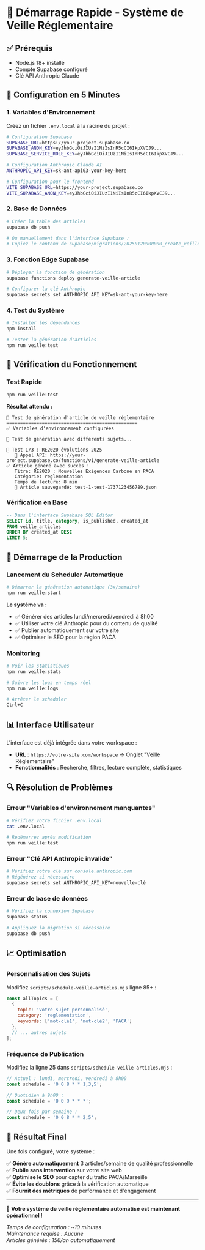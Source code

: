 # 🚀 Démarrage Rapide - Système de Veille Réglementaire

## ✅ Prérequis

- Node.js 18+ installé
- Compte Supabase configuré
- Clé API Anthropic Claude

## 🔧 Configuration en 5 Minutes

### 1. Variables d'Environnement

Créez un fichier `.env.local` à la racine du projet :

```bash
# Configuration Supabase
SUPABASE_URL=https://your-project.supabase.co
SUPABASE_ANON_KEY=eyJhbGciOiJIUzI1NiIsInR5cCI6IkpXVCJ9...
SUPABASE_SERVICE_ROLE_KEY=eyJhbGciOiJIUzI1NiIsInR5cCI6IkpXVCJ9...

# Configuration Anthropic Claude AI
ANTHROPIC_API_KEY=sk-ant-api03-your-key-here

# Configuration pour le frontend
VITE_SUPABASE_URL=https://your-project.supabase.co
VITE_SUPABASE_ANON_KEY=eyJhbGciOiJIUzI1NiIsInR5cCI6IkpXVCJ9...
```

### 2. Base de Données

```bash
# Créer la table des articles
supabase db push

# Ou manuellement dans l'interface Supabase :
# Copiez le contenu de supabase/migrations/20250120000000_create_veille_articles.sql
```

### 3. Fonction Edge Supabase

```bash
# Déployer la fonction de génération
supabase functions deploy generate-veille-article

# Configurer la clé Anthropic
supabase secrets set ANTHROPIC_API_KEY=sk-ant-your-key-here
```

### 4. Test du Système

```bash
# Installer les dépendances
npm install

# Tester la génération d'articles
npm run veille:test
```

## 🧪 Vérification du Fonctionnement

### Test Rapide

```bash
npm run veille:test
```

**Résultat attendu :**
```
🧪 Test de génération d'article de veille réglementaire
================================================
✅ Variables d'environnement configurées

🚀 Test de génération avec différents sujets...

📝 Test 1/3 : RE2020 évolutions 2025
   📡 Appel API: https://your-project.supabase.co/functions/v1/generate-veille-article
✅ Article généré avec succès !
   Titre: RE2020 : Nouvelles Exigences Carbone en PACA
   Catégorie: reglementation
   Temps de lecture: 8 min
   💾 Article sauvegardé: test-1-test-1737123456789.json
```

### Vérification en Base

```sql
-- Dans l'interface Supabase SQL Editor
SELECT id, title, category, is_published, created_at 
FROM veille_articles 
ORDER BY created_at DESC 
LIMIT 5;
```

## 🤖 Démarrage de la Production

### Lancement du Scheduler Automatique

```bash
# Démarrer la génération automatique (3x/semaine)
npm run veille:start
```

**Le système va :**
- ✅ Générer des articles lundi/mercredi/vendredi à 8h00
- ✅ Utiliser votre clé Anthropic pour du contenu de qualité
- ✅ Publier automatiquement sur votre site
- ✅ Optimiser le SEO pour la région PACA

### Monitoring

```bash
# Voir les statistiques
npm run veille:stats

# Suivre les logs en temps réel
npm run veille:logs

# Arrêter le scheduler
Ctrl+C
```

## 📊 Interface Utilisateur

L'interface est déjà intégrée dans votre workspace :
- **URL** : `https://votre-site.com/workspace` → Onglet "Veille Réglementaire"
- **Fonctionnalités** : Recherche, filtres, lecture complète, statistiques

## 🔍 Résolution de Problèmes

### Erreur "Variables d'environnement manquantes"
```bash
# Vérifiez votre fichier .env.local
cat .env.local

# Redémarrez après modification
npm run veille:test
```

### Erreur "Clé API Anthropic invalide"
```bash
# Vérifiez votre clé sur console.anthropic.com
# Régénérez si nécessaire
supabase secrets set ANTHROPIC_API_KEY=nouvelle-clé
```

### Erreur de base de données
```bash
# Vérifiez la connexion Supabase
supabase status

# Appliquez la migration si nécessaire
supabase db push
```

## 📈 Optimisation

### Personnalisation des Sujets

Modifiez `scripts/schedule-veille-articles.mjs` ligne 85+ :

```javascript
const allTopics = [
  {
    topic: 'Votre sujet personnalisé',
    category: 'reglementation',
    keywords: ['mot-clé1', 'mot-clé2', 'PACA']
  },
  // ... autres sujets
];
```

### Fréquence de Publication

Modifiez la ligne 25 dans `scripts/schedule-veille-articles.mjs` :

```javascript
// Actuel : lundi, mercredi, vendredi à 8h00
const schedule = '0 0 8 * * 1,3,5';

// Quotidien à 9h00 :
const schedule = '0 0 9 * * *';

// Deux fois par semaine :
const schedule = '0 0 8 * * 2,5';
```

## 🎯 Résultat Final

Une fois configuré, votre système :

✅ **Génère automatiquement** 3 articles/semaine de qualité professionnelle  
✅ **Publie sans intervention** sur votre site web  
✅ **Optimise le SEO** pour capter du trafic PACA/Marseille  
✅ **Évite les doublons** grâce à la vérification automatique  
✅ **Fournit des métriques** de performance et d'engagement  

---

**🚀 Votre système de veille réglementaire automatisé est maintenant opérationnel !**

*Temps de configuration : ~10 minutes*  
*Maintenance requise : Aucune*  
*Articles générés : 156/an automatiquement* 